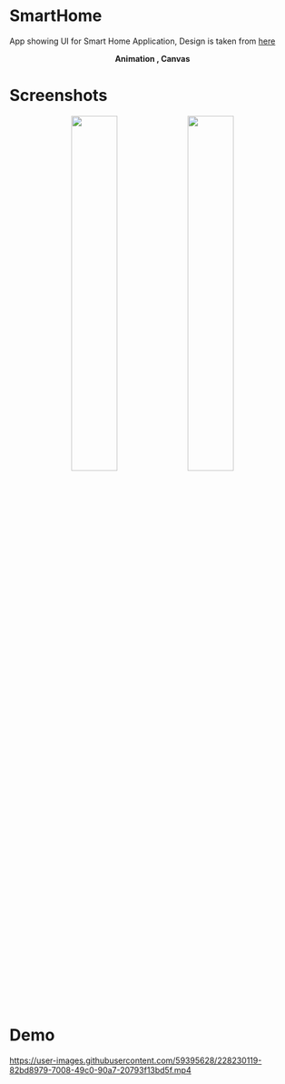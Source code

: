 # SmartHome
App showing UI for Smart Home Application, Design is taken from [here](https://www.youtube.com/watch?v=KgUW5pPTTG8)

<p align="center">
<b>Animation  ,  Canvas</b>
</p>

# Screenshots
<p align="center">
<image src="/assets/image1.png" width="40%">
<image src="/assets/image2.png" width="40%">
</p>

# Demo

https://user-images.githubusercontent.com/59395628/228230119-82bd8979-7008-49c0-90a7-20793f13bd5f.mp4

